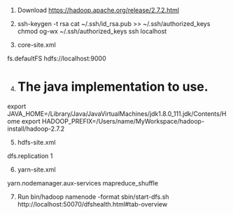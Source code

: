 
1.  Download
https://hadoop.apache.org/release/2.7.2.html

2. ssh-keygen -t rsa
  cat ~/.ssh/id_rsa.pub >> ~/.ssh/authorized_keys
  chmod og-wx ~/.ssh/authorized_keys 
  ssh localhost
  
3. core-site.xml 
<configuration>
	  <property>
		  <name>fs.defaultFS</name>
		  <value>hdfs://localhost:9000</value>
	  </property>
  </configuration>
  
4. # The java implementation to use.
export JAVA_HOME=/Library/Java/JavaVirtualMachines/jdk1.8.0_111.jdk/Contents/Home
export HADOOP_PREFIX=/Users/name/MyWorkspace/hadoop-install/hadoop-2.7.2
  
5. hdfs-site.xml
<configuration>
  <property>
    <name>dfs.replication</name>
    <value>1</value>
  </property>
</configuration>

6. yarn-site.xml

<configuration>

<!-- Site specific YARN configuration properties -->
   <property>
        <name>yarn.nodemanager.aux-services</name>
        <value>mapreduce_shuffle</value>
    </property>
</configuration>

7. Run
   bin/hadoop namenode -format
   sbin/start-dfs.sh
   http://localhost:50070/dfshealth.html#tab-overview
   

